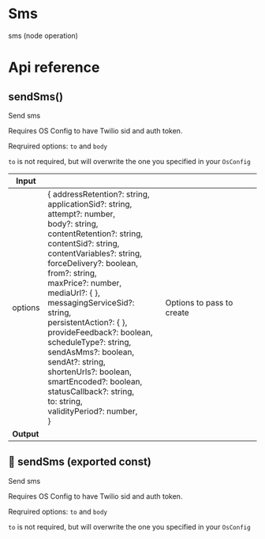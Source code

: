 # Sms

sms (node operation)



# Api reference

## sendSms()

Send sms

Requires OS Config to have Twilio sid and auth token.

Reqruired options: `to` and `body`

`to` is not required, but will overwrite the one you specified in your `OsConfig`


| Input      |    |    |
| ---------- | -- | -- |
| options | { addressRetention?: string, <br />applicationSid?: string, <br />attempt?: number, <br />body?: string, <br />contentRetention?: string, <br />contentSid?: string, <br />contentVariables?: string, <br />forceDelivery?: boolean, <br />from?: string, <br />maxPrice?: number, <br />mediaUrl?: {  }, <br />messagingServiceSid?: string, <br />persistentAction?: {  }, <br />provideFeedback?: boolean, <br />scheduleType?: string, <br />sendAsMms?: boolean, <br />sendAt?: string, <br />shortenUrls?: boolean, <br />smartEncoded?: boolean, <br />statusCallback?: string, <br />to: string, <br />validityPeriod?: number, <br /> } | Options to pass to create |
| **Output** |    |    |



## 📄 sendSms (exported const)

Send sms

Requires OS Config to have Twilio sid and auth token.

Reqruired options: `to` and `body`

`to` is not required, but will overwrite the one you specified in your `OsConfig`

